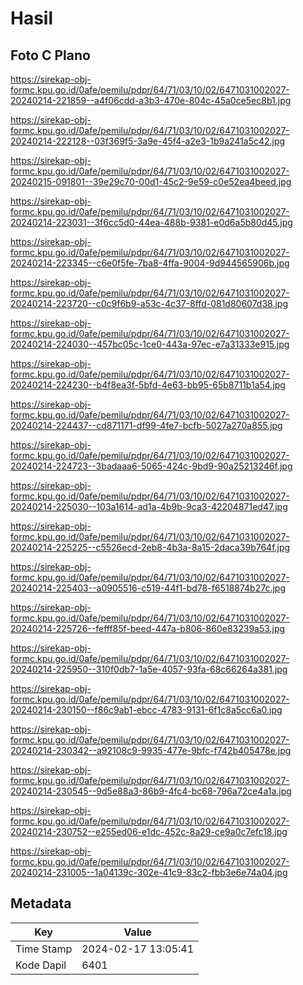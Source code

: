 # Hasil

## Foto C Plano

https://sirekap-obj-formc.kpu.go.id/0afe/pemilu/pdpr/64/71/03/10/02/6471031002027-20240214-221859--a4f06cdd-a3b3-470e-804c-45a0ce5ec8b1.jpg

https://sirekap-obj-formc.kpu.go.id/0afe/pemilu/pdpr/64/71/03/10/02/6471031002027-20240214-222128--03f369f5-3a9e-45f4-a2e3-1b9a241a5c42.jpg

https://sirekap-obj-formc.kpu.go.id/0afe/pemilu/pdpr/64/71/03/10/02/6471031002027-20240215-091801--39e29c70-00d1-45c2-9e59-c0e52ea4beed.jpg

https://sirekap-obj-formc.kpu.go.id/0afe/pemilu/pdpr/64/71/03/10/02/6471031002027-20240214-223031--3f6cc5d0-44ea-488b-9381-e0d6a5b80d45.jpg

https://sirekap-obj-formc.kpu.go.id/0afe/pemilu/pdpr/64/71/03/10/02/6471031002027-20240214-223345--c6e0f5fe-7ba8-4ffa-9004-9d944565906b.jpg

https://sirekap-obj-formc.kpu.go.id/0afe/pemilu/pdpr/64/71/03/10/02/6471031002027-20240214-223720--c0c9f6b9-a53c-4c37-8ffd-081d80607d38.jpg

https://sirekap-obj-formc.kpu.go.id/0afe/pemilu/pdpr/64/71/03/10/02/6471031002027-20240214-224030--457bc05c-1ce0-443a-97ec-e7a31333e915.jpg

https://sirekap-obj-formc.kpu.go.id/0afe/pemilu/pdpr/64/71/03/10/02/6471031002027-20240214-224230--b4f8ea3f-5bfd-4e63-bb95-65b8711b1a54.jpg

https://sirekap-obj-formc.kpu.go.id/0afe/pemilu/pdpr/64/71/03/10/02/6471031002027-20240214-224437--cd871171-df99-4fe7-bcfb-5027a270a855.jpg

https://sirekap-obj-formc.kpu.go.id/0afe/pemilu/pdpr/64/71/03/10/02/6471031002027-20240214-224723--3badaaa6-5065-424c-9bd9-90a25213246f.jpg

https://sirekap-obj-formc.kpu.go.id/0afe/pemilu/pdpr/64/71/03/10/02/6471031002027-20240214-225030--103a1614-ad1a-4b9b-9ca3-42204871ed47.jpg

https://sirekap-obj-formc.kpu.go.id/0afe/pemilu/pdpr/64/71/03/10/02/6471031002027-20240214-225225--c5526ecd-2eb8-4b3a-8a15-2daca39b764f.jpg

https://sirekap-obj-formc.kpu.go.id/0afe/pemilu/pdpr/64/71/03/10/02/6471031002027-20240214-225403--a0905516-c519-44f1-bd78-f6518874b27c.jpg

https://sirekap-obj-formc.kpu.go.id/0afe/pemilu/pdpr/64/71/03/10/02/6471031002027-20240214-225726--fefff85f-beed-447a-b806-860e83239a53.jpg

https://sirekap-obj-formc.kpu.go.id/0afe/pemilu/pdpr/64/71/03/10/02/6471031002027-20240214-225950--310f0db7-1a5e-4057-93fa-68c66264a381.jpg

https://sirekap-obj-formc.kpu.go.id/0afe/pemilu/pdpr/64/71/03/10/02/6471031002027-20240214-230150--f86c9ab1-ebcc-4783-9131-6f1c8a5cc6a0.jpg

https://sirekap-obj-formc.kpu.go.id/0afe/pemilu/pdpr/64/71/03/10/02/6471031002027-20240214-230342--a92108c9-9935-477e-9bfc-f742b405478e.jpg

https://sirekap-obj-formc.kpu.go.id/0afe/pemilu/pdpr/64/71/03/10/02/6471031002027-20240214-230545--9d5e88a3-86b9-4fc4-bc68-796a72ce4a1a.jpg

https://sirekap-obj-formc.kpu.go.id/0afe/pemilu/pdpr/64/71/03/10/02/6471031002027-20240214-230752--e255ed06-e1dc-452c-8a29-ce9a0c7efc18.jpg

https://sirekap-obj-formc.kpu.go.id/0afe/pemilu/pdpr/64/71/03/10/02/6471031002027-20240214-231005--1a04139c-302e-41c9-83c2-fbb3e6e74a04.jpg


## Metadata

| Key        | Value               |
| ---------- | ------------------- |
| Time Stamp | 2024-02-17 13:05:41 |
| Kode Dapil | 6401                |



